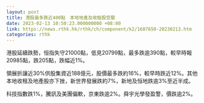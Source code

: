 ```yaml
---
layout: post
title: 港股最多跌近400點　本地地產及收租股受壓
date: 2023-02-13 10:50:23.000000000 +08:00
link: https://news.rthk.hk/rthk/ch/component/k2/1687650-20230213.htm
categories: rthk
---
```


港股延續跌勢，恒指失守21000點，低見20799點，最多跌逾390點，較早時報20985點，跌205點，跌幅近1%。

領展折讓近30%供股集資近188億元，股價最多跌約16%，較早時跌近12%。其他本地收租及地產股亦下挫，新世界發展跌約7%，新地及恒地跌逾3%至近半成。

科技指數跌1%，騰訊及美團偏軟，京東跌逾2%。舜宇光學發盈警，價跌逾2%。
